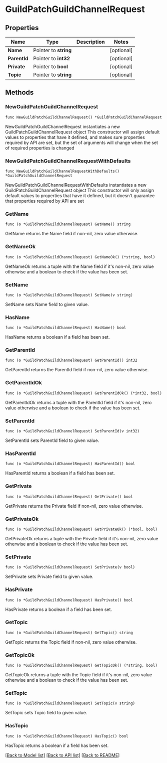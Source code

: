 # GuildPatchGuildChannelRequest

## Properties

Name | Type | Description | Notes
------------ | ------------- | ------------- | -------------
**Name** | Pointer to **string** |  | [optional] 
**ParentId** | Pointer to **int32** |  | [optional] 
**Private** | Pointer to **bool** |  | [optional] 
**Topic** | Pointer to **string** |  | [optional] 

## Methods

### NewGuildPatchGuildChannelRequest

`func NewGuildPatchGuildChannelRequest() *GuildPatchGuildChannelRequest`

NewGuildPatchGuildChannelRequest instantiates a new GuildPatchGuildChannelRequest object
This constructor will assign default values to properties that have it defined,
and makes sure properties required by API are set, but the set of arguments
will change when the set of required properties is changed

### NewGuildPatchGuildChannelRequestWithDefaults

`func NewGuildPatchGuildChannelRequestWithDefaults() *GuildPatchGuildChannelRequest`

NewGuildPatchGuildChannelRequestWithDefaults instantiates a new GuildPatchGuildChannelRequest object
This constructor will only assign default values to properties that have it defined,
but it doesn't guarantee that properties required by API are set

### GetName

`func (o *GuildPatchGuildChannelRequest) GetName() string`

GetName returns the Name field if non-nil, zero value otherwise.

### GetNameOk

`func (o *GuildPatchGuildChannelRequest) GetNameOk() (*string, bool)`

GetNameOk returns a tuple with the Name field if it's non-nil, zero value otherwise
and a boolean to check if the value has been set.

### SetName

`func (o *GuildPatchGuildChannelRequest) SetName(v string)`

SetName sets Name field to given value.

### HasName

`func (o *GuildPatchGuildChannelRequest) HasName() bool`

HasName returns a boolean if a field has been set.

### GetParentId

`func (o *GuildPatchGuildChannelRequest) GetParentId() int32`

GetParentId returns the ParentId field if non-nil, zero value otherwise.

### GetParentIdOk

`func (o *GuildPatchGuildChannelRequest) GetParentIdOk() (*int32, bool)`

GetParentIdOk returns a tuple with the ParentId field if it's non-nil, zero value otherwise
and a boolean to check if the value has been set.

### SetParentId

`func (o *GuildPatchGuildChannelRequest) SetParentId(v int32)`

SetParentId sets ParentId field to given value.

### HasParentId

`func (o *GuildPatchGuildChannelRequest) HasParentId() bool`

HasParentId returns a boolean if a field has been set.

### GetPrivate

`func (o *GuildPatchGuildChannelRequest) GetPrivate() bool`

GetPrivate returns the Private field if non-nil, zero value otherwise.

### GetPrivateOk

`func (o *GuildPatchGuildChannelRequest) GetPrivateOk() (*bool, bool)`

GetPrivateOk returns a tuple with the Private field if it's non-nil, zero value otherwise
and a boolean to check if the value has been set.

### SetPrivate

`func (o *GuildPatchGuildChannelRequest) SetPrivate(v bool)`

SetPrivate sets Private field to given value.

### HasPrivate

`func (o *GuildPatchGuildChannelRequest) HasPrivate() bool`

HasPrivate returns a boolean if a field has been set.

### GetTopic

`func (o *GuildPatchGuildChannelRequest) GetTopic() string`

GetTopic returns the Topic field if non-nil, zero value otherwise.

### GetTopicOk

`func (o *GuildPatchGuildChannelRequest) GetTopicOk() (*string, bool)`

GetTopicOk returns a tuple with the Topic field if it's non-nil, zero value otherwise
and a boolean to check if the value has been set.

### SetTopic

`func (o *GuildPatchGuildChannelRequest) SetTopic(v string)`

SetTopic sets Topic field to given value.

### HasTopic

`func (o *GuildPatchGuildChannelRequest) HasTopic() bool`

HasTopic returns a boolean if a field has been set.


[[Back to Model list]](../README.md#documentation-for-models) [[Back to API list]](../README.md#documentation-for-api-endpoints) [[Back to README]](../README.md)


